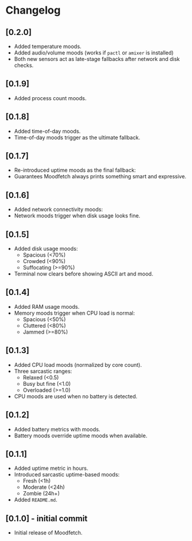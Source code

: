 # Changelog

## [0.2.0]

- Added temperature moods.
- Added audio/volume moods (works if `pactl` or `amixer` is installed)
- Both new sensors act as late-stage fallbacks after network and disk checks.

## [0.1.9]

- Added process count moods.

## [0.1.8]

- Added time-of-day moods.
- Time-of-day moods trigger as the ultimate fallback.

## [0.1.7]

- Re-introduced uptime moods as the final fallback:
- Guarantees Moodfetch always prints something smart and expressive.

## [0.1.6]

- Added network connectivity moods:
- Network moods trigger when disk usage looks fine.

## [0.1.5]

- Added disk usage moods:
  - Spacious (<70%)
  - Crowded (<90%)
  - Suffocating (>=90%)
- Terminal now clears before showing ASCII art and mood.

## [0.1.4]

- Added RAM usage moods.
- Memory moods trigger when CPU load is normal:
  - Spacious (<50%)
  - Cluttered (<80%)
  - Jammed (>=80%)

## [0.1.3]

- Added CPU load moods (normalized by core count).
- Three sarcastic ranges:
  - Relaxed (<0.5)
  - Busy but fine (<1.0)
  - Overloaded (>=1.0)
- CPU moods are used when no battery is detected.

## [0.1.2]

- Added battery metrics with moods.
- Battery moods override uptime moods when available.

## [0.1.1]

- Added uptime metric in hours.
- Introduced sarcastic uptime-based moods:
  - Fresh (<1h)
  - Moderate (<24h)
  - Zombie (24h+)
- Added `README.md`.

## [0.1.0] - initial commit

- Initial release of Moodfetch.
